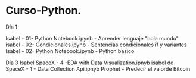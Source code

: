 # Curso-Python. 

Día 1 

Isabel - 01- Python Notebook.ipynb - Aprender lenguaje "hola mundo"
isabel - 02- Condicionales.ipynb - Sentencias condicionales if y variantes
Isabel - 02- Python Notebook.ipynb - Python basico

Día 3
Isabel SpaceX - 4 -EDA with Data Visualization.ipnyb
isabel de SpaceX - 1 - Data Collection Api.ipnyb
Prophet - Predecir el valorde Bitcoin 

